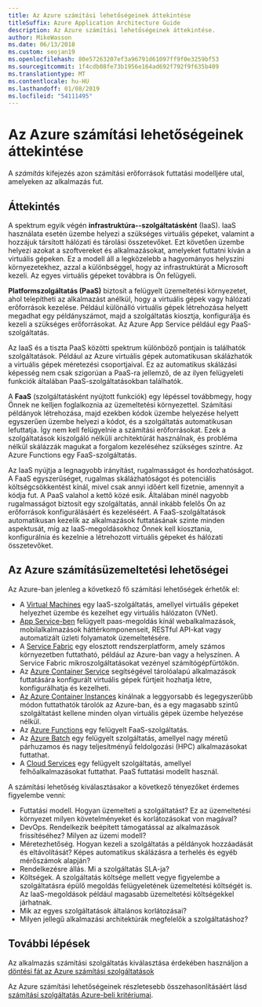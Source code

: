 ```yaml
---
title: Az Azure számítási lehetőségeinek áttekintése
titleSuffix: Azure Application Architecture Guide
description: Az Azure számítási lehetőségeinek áttekintése.
author: MikeWasson
ms.date: 06/13/2018
ms.custom: seojan19
ms.openlocfilehash: 80e57263207ef3a96791d61097ff9f0e3259bf53
ms.sourcegitcommit: 1f4cdb08fe73b1956e164ad692f792f9f635b409
ms.translationtype: MT
ms.contentlocale: hu-HU
ms.lasthandoff: 01/08/2019
ms.locfileid: "54111495"
---
```

# <a name="overview-of-azure-compute-options"></a>Az Azure számítási lehetőségeinek áttekintése

A *számítás* kifejezés azon számítási erőforrások futtatási modelljére utal, amelyeken az alkalmazás fut.

## <a name="overview"></a>Áttekintés

A spektrum egyik végén **infrastruktúra--szolgáltatásként** (IaaS). IaaS használata esetén üzembe helyezi a szükséges virtuális gépeket, valamint a hozzájuk társított hálózati és tárolási összetevőket. Ezt követően üzembe helyezi azokat a szoftvereket és alkalmazásokat, amelyeket futtatni kíván a virtuális gépeken. Ez a modell áll a legközelebb a hagyományos helyszíni környezetekhez, azzal a különbséggel, hogy az infrastruktúrát a Microsoft kezeli. Az egyes virtuális gépeket továbbra is Ön felügyeli.

**Platformszolgáltatás (PaaS)** biztosít a felügyelt üzemeltetési környezetet, ahol telepítheti az alkalmazást anélkül, hogy a virtuális gépek vagy hálózati erőforrások kezelése. Például különálló virtuális gépek létrehozása helyett megadhat egy példányszámot, majd a szolgáltatás kiosztja, konfigurálja és kezeli a szükséges erőforrásokat. Az Azure App Service például egy PaaS-szolgáltatás.

Az IaaS és a tiszta PaaS közötti spektrum különböző pontjain is találhatók szolgáltatások. Például az Azure virtuális gépek automatikusan skálázhatók a virtuális gépek méretezési csoportjaival. Ez az automatikus skálázási képesség nem csak szigorúan a PaaS-ra jellemző, de az ilyen felügyeleti funkciók általában PaaS-szolgáltatásokban találhatók.

A **FaaS** (szolgáltatásként nyújtott funkciók) egy lépéssel továbbmegy, hogy Önnek ne kelljen foglalkoznia az üzemeltetési környezettel. Számítási példányok létrehozása, majd ezekben kódok üzembe helyezése helyett egyszerűen üzembe helyezi a kódot, és a szolgáltatás automatikusan lefuttatja. Így nem kell felügyelnie a számítási erőforrásokat. Ezek a szolgáltatások kiszolgáló nélküli architektúrát használnak, és probléma nélkül skálázzák magukat a forgalom kezeléséhez szükséges szintre. Az Azure Functions egy FaaS-szolgáltatás.

Az IaaS nyújtja a legnagyobb irányítást, rugalmasságot és hordozhatóságot. A FaaS egyszerűséget, rugalmas skálázhatóságot és potenciális költségcsökkentést kínál, mivel csak annyi időért kell fizetnie, amennyit a kódja fut. A PaaS valahol a kettő közé esik. Általában minél nagyobb rugalmasságot biztosít egy szolgáltatás, annál inkább felelős Ön az erőforrások konfigurálásáért és kezeléséért. A FaaS-szolgáltatások automatikusan kezelik az alkalmazások futtatásának szinte minden aspektusát, míg az IaaS-megoldásokhoz Önnek kell kiosztania, konfigurálnia és kezelnie a létrehozott virtuális gépeket és hálózati összetevőket.

## <a name="azure-compute-options"></a>Az Azure számításüzemeltetési lehetőségei

Az Azure-ban jelenleg a következő fő számítási lehetőségek érhetők el:

- A [Virtual Machines](/azure/virtual-machines/) egy IaaS-szolgáltatás, amellyel virtuális gépeket helyezhet üzembe és kezelhet egy virtuális hálózaton (VNet).
- [App Service-ben](/azure/app-service/app-service-value-prop-what-is) felügyelt paas-megoldás kínál webalkalmazások, mobilalkalmazások háttérkomponenseit, RESTful API-kat vagy automatizált üzleti folyamatok üzemeltetésére.
- A [Service Fabric](/azure/service-fabric/service-fabric-overview) egy elosztott rendszerplatform, amely számos környezetben futtatható, például az Azure-ban vagy a helyszínen. A Service Fabric mikroszolgáltatásokat vezényel számítógépfürtökön.
- Az [Azure Container Service](/azure/container-service/container-service-intro) segítségével tárolóalapú alkalmazások futtatására konfigurált virtuális gépek fürtjeit hozhatja létre, konfigurálhatja és kezelheti.
- [Az Azure Container Instances](/azure/container-instances/container-instances-overview) kínálnak a leggyorsabb és legegyszerűbb módon futtathatók tárolók az Azure-ban, és a egy magasabb szintű szolgáltatást kellene minden olyan virtuális gépek üzembe helyezése nélkül.
- Az [Azure Functions](/azure/azure-functions/functions-overview) egy felügyelt FaaS-szolgáltatás.
- Az [Azure Batch](/azure/batch/batch-technical-overview) egy felügyelt szolgáltatás, amellyel nagy méretű párhuzamos és nagy teljesítményű feldolgozási (HPC) alkalmazásokat futtathat.
- A [Cloud Services](/azure/cloud-services/cloud-services-choose-me) egy felügyelt szolgáltatás, amellyel felhőalkalmazásokat futtathat. PaaS futtatási modellt használ.

A számítási lehetőség kiválasztásakor a következő tényezőket érdemes figyelembe venni:

- Futtatási modell. Hogyan üzemelteti a szolgáltatást? Ez az üzemeltetési környezet milyen követelményeket és korlátozásokat von magával?
- DevOps. Rendelkezik beépített támogatással az alkalmazások frissítéséhez? Milyen az üzemi modell?
- Méretezhetőség. Hogyan kezeli a szolgáltatás a példányok hozzáadását és eltávolítását? Képes automatikus skálázásra a terhelés és egyéb mérőszámok alapján?
- Rendelkezésre állás. Mi a szolgáltatás SLA-ja?
- Költségek. A szolgáltatás költsége mellett vegye figyelembe a szolgáltatásra épülő megoldás felügyeletének üzemeltetési költségét is. Az IaaS-megoldások például magasabb üzemeltetési költségekkel járhatnak.
- Mik az egyes szolgáltatások általános korlátozásai?
- Milyen jellegű alkalmazási architektúrák megfelelők a szolgáltatáshoz?

## <a name="next-steps"></a>További lépések

Az alkalmazás számítási szolgáltatás kiválasztása érdekében használjon a [döntési fát az Azure számítási szolgáltatások](./compute-decision-tree.md)

Az Azure számítási lehetőségeinek részletesebb összehasonlításáért lásd [számítási szolgáltatás Azure-beli kritériumai](./compute-comparison.md).
